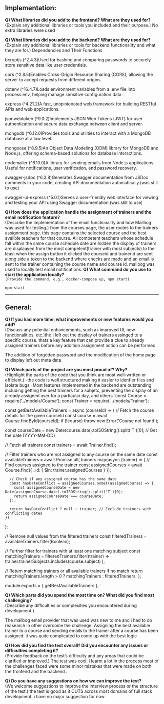## Implementation:

**Q) What libraries did you add to the frontend? What are they used for?**  
(Explain any additional libraries or tools you included and their purpose.)
No extra libraries were used
 
**Q) What libraries did you add to the backend? What are they used for?**  
(Explain any additional libraries or tools for backend functionality and what they are for.)
Dependencies and Their Functions

bcryptjs (^2.4.3)Used for hashing and comparing passwords to securely store sensitive data like user credentials.

cors (^2.8.5)Enables Cross-Origin Resource Sharing (CORS), allowing the server to accept requests from different origins.

dotenv (^16.4.7)Loads environment variables from a .env file into process.env, helping manage sensitive configuration data.

express (^4.21.2)A fast, unopinionated web framework for building RESTful APIs and web applications.

jsonwebtoken (^9.0.2)Implements JSON Web Tokens (JWT) for user authentication and secure data exchange between client and server.

mongodb (^6.12.0)Provides tools and utilities to interact with a MongoDB database at a low level.

mongoose (^8.9.5)An Object Data Modeling (ODM) library for MongoDB and Node.js, offering schema-based solutions for database interactions.

nodemailer (^6.10.0)A library for sending emails from Node.js applications. Useful for notifications, user verification, and password recovery.

swagger-jsdoc (^6.2.8)Generates Swagger documentation from JSDoc comments in your code, creating API documentation automatically.(was still to use)

swagger-ui-express (^5.0.1)Serves a user-friendly web interface for viewing and testing your API using Swagger documentation.(was still to use)

**Q) How does the application handle the assignment of trainers and the email notification feature?**  
(Describe the implementation of the email functionality and how Mailhog was used for testing.)
from the courses page, the user routes to the trainers assignment page. 
this page  contains the selected course and the best availble teachers for that course.
All competent teachers whose schedule fall within  the same course schedule date are hidden
the display of trainers are displaayed from the most competent(trainer with most subjects) to the least
when the assign button it clicked the courseid and trainerid are sent along side a token to the backend where checks are made and an email is sent to the trainer containing  the course name and course id. mailbog was used to locally test email notifications.
**Q) What command do you use to start the application locally?**  
`(Provide the command, e.g., docker-compose up, npm start)`
 
 `npm start`

---

## General:

**Q) If you had more time, what improvements or new features would you add?**  
(Discuss any potential enhancements, such as improved UI, new functionalities, etc.)the
I left out the display of  trainers assinged to a specific course. thats a key feature that can provide a clue to already assigned  trainers before any addition assignment action can be performed

The addition of forgotten password and the modification of the home page to display left out meta data

**Q) Which parts of the project are you most proud of? Why?**  
(Highlight the parts of the code that you think are most well-written or efficient.)
-the code is well structured making it easier to idenfier files and isolate bugs 
-Most features implemented in the backend are outstanding including getting the best trainers for a subjetc, preventing the display of an already assigned user for a particular day,  and others
`const Course = require('../models/Course');
const Trainer = require('../models/Trainer');

const getBestAvailableTrainers = async (courseId) => {
  // Fetch the course details for the given courseId
  const course = await Course.findById(courseId);
  if (!course) throw new Error('Course not found');

  const courseDate = new Date(course.date).toISOString().split('T')[0]; // Get the date (YYYY-MM-DD)

  // Fetch all trainers
  const trainers = await Trainer.find();

  // Filter trainers who are not assigned to any course on the same date
  const availableTrainers = await Promise.all(
    trainers.map(async (trainer) => {
      // Find courses assigned to the trainer
      const assignedCourses = await Course.find({ _id: { $in: trainer.assignedCourses } });

      // Check if any assigned course has the same date
      const hasDateConflict = assignedCourses.some((assignedCourse) => {
        const assignedCourseDate = new Date(assignedCourse.date).toISOString().split('T')[0];
        return assignedCourseDate === courseDate;
      });

      return hasDateConflict ? null : trainer; // Exclude trainers with conflicting dates
    })
  );

  // Remove null values from the filtered trainers
  const filteredTrainers = availableTrainers.filter(Boolean);

  // Further filter for trainers with at least one matching subject
  const matchingTrainers = filteredTrainers.filter((trainer) =>
    trainer.trainerSubjects.includes(course.subject)
  );

  // Return matching trainers or all available trainers if no match
  return matchingTrainers.length > 0 ? matchingTrainers : filteredTrainers;
};

module.exports = { getBestAvailableTrainers };
` 


**Q) Which parts did you spend the most time on? What did you find most challenging?**  
(Describe any difficulties or complexities you encountered during development.)

The mailbog email provider that was used was new to me and i had to do reasearch in other overcome the challenge.
Assigning the best available trainer to a course and sending emails to the trainer after a course has been assigned. it was quite complicated to come up with the best logic 
 
**Q) How did you find the test overall? Did you encounter any issues or difficulties completing it?**  
(Provide feedback on the test’s difficulty and any areas that could be clarified or improved.)
The test was cool. i learnt a lot in the process 
most of the challenges faced were some minor mistakes that were made on both the  frontend and the backend . 

**Q) Do you have any suggestions on how we can improve the test?**  
(We welcome suggestions to improve the interview process or the structure of the test.)
the test is good as it CUTS across most domains of full stack development. 
i have no major suggestion for now 